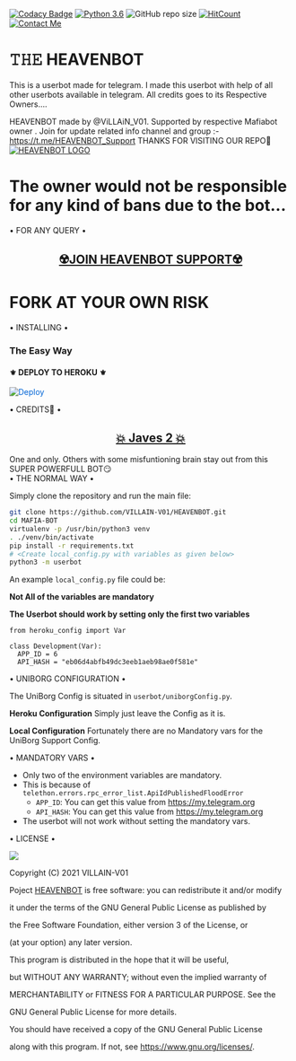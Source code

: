 [![Codacy Badge](https://api.codacy.com/project/badge/Grade/f7c51539e67b483bb8d7749acca51d3a)](https://app.codacy.com/gh/H1M4N5HU0P/MAFIA-BOT/dashboard)
[![Python 3.6](https://img.shields.io/badge/Python-3.6%20or%20newer-blue.svg)](https://www.python.org/downloads/release/python-360/)
![GitHub repo size](https://img.shields.io/github/repo-size/H1M4N5HU0P/MAFIA-BOT)
[![HitCount](http://hits.dwyl.com/H1M4N5HU0P/MAFIA-BOT.svg)](http://hits.dwyl.com/H1M4N5HU0P/MAFIA-BOT)
[![Contact Me](https://img.shields.io/badge/Telegram-Contact%20Me-informational)](https://t.me/ViLLAiN_V01)



# 𝚃𝙷𝙴 HEAVENBOT
This is a userbot made for telegram. I made this userbot with help of all other userbots available in telegram. All credits goes to its Respective Owners....

HEAVENBOT made by @ViLLAiN_V01. Supported by respective Mafiabot owner . Join for update related info channel and group :- https://t.me/HEAVENBOT_Support THANKS FOR VISITING OUR REPO💖
[![HEAVENBOT LOGO](https://telegra.ph//file/7079653d0956dd98fb301.jpg)](https://t.me/HEAVENBOT_Support)


# The owner would not be responsible for any kind of bans due to the bot...




<summary> • FOR ANY QUERY • <summary>
<h2 align="center"> <a href="https://t.me/HEAVENBOT_Support">☢️JOIN HEAVENBOT SUPPORT☢️</a></h2>

</details>


# FORK AT YOUR OWN RISK



  <summary> • INSTALLING • </summary>

### The Easy Way

<h4>⚜️ DEPLOY TO HEROKU ⚜️</h4>

<a href="https://dashboard.heroku.com/new?button-url=https%3A%2F%2Fgithub.com%2FVILLAIN-V01%2FHEAVENBOT&template=https%3A%2F%2Fgithub.com%2FVILLAIN-V01%2FHEAVENBOT" rel="nofollow" style="background-color: initial; box-sizing: border-box; color: #0366d6; text-decoration-line: none;"><img alt="Deploy" data-canonical-src="https://www.herokucdn.com/deploy/button.svg" src="https://camo.githubusercontent.com/83b0e95b38892b49184e07ad572c94c8038323fb/68747470733a2f2f7777772e6865726f6b7563646e2e636f6d2f6465706c6f792f627574746f6e2e737667" style="border-style: none; box-sizing: initial; max-width: 100%;" /></a></div>

</details>



  <summary> • CREDITS👀 • </summary>
<h2 align="center"> <a href="https://github.com/HellBoy-OP/HellBot">💥 Javes 2 💥</a></h2>
 One and only. Others with some misfuntioning brain stay out from this SUPER POWERFULL BOT😏

</details>



  <summary> • THE NORMAL WAY • </summary>

Simply clone the repository and run the main file:
```sh
git clone https://github.com/VILLAIN-V01/HEAVENBOT.git
cd MAFIA-BOT
virtualenv -p /usr/bin/python3 venv
. ./venv/bin/activate
pip install -r requirements.txt
# <Create local_config.py with variables as given below>
python3 -m userbot
```

An example `local_config.py` file could be:

**Not All of the variables are mandatory**

__The Userbot should work by setting only the first two variables__

```python3
from heroku_config import Var

class Development(Var):
  APP_ID = 6
  API_HASH = "eb06d4abfb49dc3eeb1aeb98ae0f581e"
```

</details>



  <summary> • UNIBORG CONFIGURATION • </summary>

The UniBorg Config is situated in `userbot/uniborgConfig.py`.

**Heroku Configuration**
Simply just leave the Config as it is.

**Local Configuration**
Fortunately there are no Mandatory vars for the UniBorg Support Config.

</details>



  <summary> • MANDATORY VARS • </summary>

- Only two of the environment variables are mandatory.
- This is because of `telethon.errors.rpc_error_list.ApiIdPublishedFloodError`
    - `APP_ID`:   You can get this value from https://my.telegram.org
    - `API_HASH`:   You can get this value from https://my.telegram.org
- The userbot will not work without setting the mandatory vars.


</details>



  <summary> • LICENSE • </summary>

![](https://www.gnu.org/graphics/gplv3-or-later.png)

Copyright (C) 2021 VILLAIN-V01

Poject [HEAVENBOT](https://github.com/VILLAIN-V01/HEAVENBOT) is free software: you can redistribute it and/or modify

it under the terms of the GNU General Public License as published by

the Free Software Foundation, either version 3 of the License, or

(at your option) any later version.

This program is distributed in the hope that it will be useful,

but WITHOUT ANY WARRANTY; without even the implied warranty of

MERCHANTABILITY or FITNESS FOR A PARTICULAR PURPOSE.  See the

GNU General Public License for more details.

You should have received a copy of the GNU General Public License

along with this program. If not, see <https://www.gnu.org/licenses/>.

</details>
